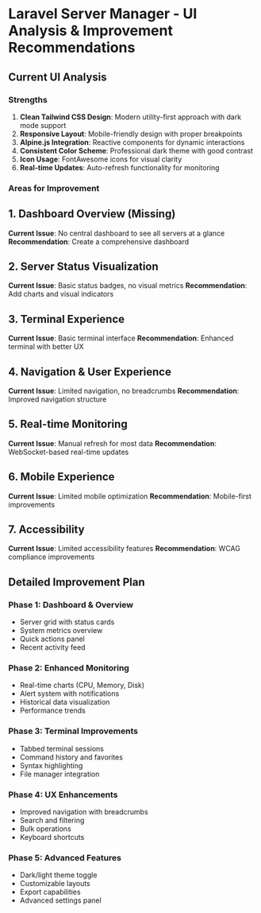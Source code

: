 # Laravel Server Manager - UI Analysis & Improvement Recommendations

## Current UI Analysis

### Strengths
1. **Clean Tailwind CSS Design**: Modern utility-first approach with dark mode support
2. **Responsive Layout**: Mobile-friendly design with proper breakpoints
3. **Alpine.js Integration**: Reactive components for dynamic interactions
4. **Consistent Color Scheme**: Professional dark theme with good contrast
5. **Icon Usage**: FontAwesome icons for visual clarity
6. **Real-time Updates**: Auto-refresh functionality for monitoring

### Areas for Improvement

## 1. Dashboard Overview (Missing)
**Current Issue**: No central dashboard to see all servers at a glance
**Recommendation**: Create a comprehensive dashboard

## 2. Server Status Visualization
**Current Issue**: Basic status badges, no visual metrics
**Recommendation**: Add charts and visual indicators

## 3. Terminal Experience
**Current Issue**: Basic terminal interface
**Recommendation**: Enhanced terminal with better UX

## 4. Navigation & User Experience
**Current Issue**: Limited navigation, no breadcrumbs
**Recommendation**: Improved navigation structure

## 5. Real-time Monitoring
**Current Issue**: Manual refresh for most data
**Recommendation**: WebSocket-based real-time updates

## 6. Mobile Experience
**Current Issue**: Limited mobile optimization
**Recommendation**: Mobile-first improvements

## 7. Accessibility
**Current Issue**: Limited accessibility features
**Recommendation**: WCAG compliance improvements

## Detailed Improvement Plan

### Phase 1: Dashboard & Overview
- Server grid with status cards
- System metrics overview
- Quick actions panel
- Recent activity feed

### Phase 2: Enhanced Monitoring
- Real-time charts (CPU, Memory, Disk)
- Alert system with notifications
- Historical data visualization
- Performance trends

### Phase 3: Terminal Improvements
- Tabbed terminal sessions
- Command history and favorites
- Syntax highlighting
- File manager integration

### Phase 4: UX Enhancements
- Improved navigation with breadcrumbs
- Search and filtering
- Bulk operations
- Keyboard shortcuts

### Phase 5: Advanced Features
- Dark/light theme toggle
- Customizable layouts
- Export capabilities
- Advanced settings panel
